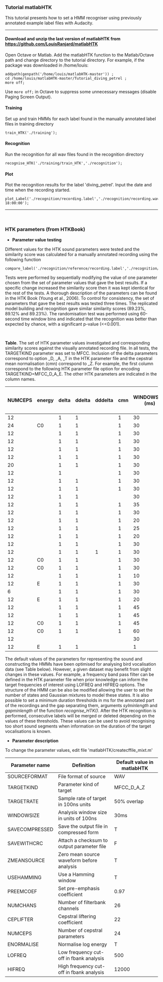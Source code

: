 
### Tutorial matlabHTK
This tutorial presents how to set a HMM recogniser using previously annotated example label files with Audacity.

---

#### Download and unzip the last version of matlabHTK from https://github.com/LouisRanjard/matlabHTK
Open Octave or Matlab. Add the matlabHTK function to the Matlab/Octave path and change directory to the tutorial directory. For example, if the package was downloaded in /home/louis:
```
addpath(genpath('/home/louis/matlabHTK-master')) ;
cd /home/louis/matlabHTK-master/Tutorial_diving_petrel ;
more off;
```
Use `more off;` in Octave to suppress some unnecessary messages (disable Paging Screen Output).

#### Training
Set up and train HMMs for each label found in the manually annotated label files in training directory
```
train_HTK('./training');
```

#### Recognition
Run the recognition for all wav files found in the recognition directory
```
recognise_HTK('./training/train_HTK','./recognition');
```

#### Plot
Plot the recognition results for the label 'diving_petrel'. Input the date and time when the recording started.
```
plot_Label('./recognition/recording.label','./recognition/recording.wav','diving_petrel',10,'25/09/2014 18:00:00');
```

---

&nbsp;

### HTK parameters (from HTKBook)

* __Parameter value testing__

Different values for the HTK sound parameters were tested and the similarity score was calculated for a manually annotated recording using the following function
```
compare_label('./recognition/reference/recording.label','./recognition/recording.label',30);
```
Tests were performed by sequentially modifying the value of one parameter chosen from the set of parameter values that gave the best results. If a specific change increased the similarity score then it was kept identical for the rest of the tests. A thorough description of the parameters can be found in the HTK Book (Young et al., 2006). To control for consistency, the set of parameters that gave the best results was tested three times. The replicated model building and recognition gave similar similarity scores (89.23%, 89.12% and 89.23%). The randomisation test was performed using 60-second time window bins and indicated that the recognition was better than expected by chance, with a significant p-value (<<0.001). 

&nbsp;

__Table__. The set of HTK parameter values investigated and corresponding similarity scores against the visually annotated recording file. In all tests, the TARGETKIND parameter was set to MFCC. Inclusion of the delta parameters correspond to option _D, _A, _T in the HTK parameter file and the cepstral mean normalisation (cmn) correspond to _Z. For example, the first column correspond to the following HTK parameter file option for encoding TARGETKIND=MFCC_D_A_E. The other HTK parameters are indicated in the column names.

NUMCEPS | energy | delta | ddelta | dddelta | cmn | WINDOWSIZE (ms) | LOFREQ | HIFREQ | ZMEANSOURCE | USEHAMMING | PREEMCOEF | NUMCHANS | CEPLIFTER | ENORMALISE | Similarity versus manual annotation
--- | --- | --- | --- | --- | --- | --- | --- | --- | --- | --- | --- | --- | --- | --- | ---
12 |  | 1 | 1 |  | 1 | 30 | 500 | 6000 | T | T | 0.97 | 26 | 22 | T | 89.23%
24 | C0 | 1 | 1 |  | 1 | 30 | 500 | 12000 | T | T | 1 | 26 | 22 | T | 89.09%
12 |  | 1 | 1 |  | 1 | 30 | 500 | 6000 | T | T | 0.97 | 40 | 22 | T | 88.97%
12 |  | 1 | 1 |  | 1 | 30 | 500 | 6000 | T | T | 0.97 | 26 | 10 | T | 88.81%
12 |  | 1 | 1 |  | 1 | 30 | 500 | 6000 | T | T | 0.97 | 26 | 22 | F | 88.77%
12 |  | 1 | 1 |  | 1 | 30 | 500 | 10000 | T | T | 0.97 | 26 | 22 | T | 88.66%
20 |  | 1 | 1 |  | 1 | 30 | 500 | 6000 | T | T | 0.97 | 26 | 22 | T | 88.51%
12 |  | 1 |  |  | 1 | 30 | 500 | 6000 | T | T | 0.97 | 26 | 22 | T | 88.41%
12 |  | 1 | 1 |  | 1 | 30 | 500 | 6000 | F | T | 0.97 | 26 | 22 | T | 88.35%
12 |  | 1 | 1 |  | 1 | 30 | 500 | 6000 | T | T | 0.97 | 26 | 40 | T | 88.21%
12 |  | 1 | 1 |  |  | 30 | 500 | 6000 | T | T | 0.97 | 26 | 22 | T | 88.13%
12 |  | 1 | 1 |  | 1 | 35 | 500 | 6000 | T | T | 0.97 | 26 | 22 | T | 87.74%
12 |  | 1 | 1 |  | 1 | 30 | 500 | 8000 | T | T | 0.97 | 26 | 22 | T | 87.04%
12 |  | 1 | 1 |  | 1 | 20 | 500 | 6000 | T | T | 0.97 | 26 | 22 | T | 86.57%
12 |  | 1 | 1 |  | 1 | 25 | 500 | 6000 | T | T | 0.97 | 26 | 22 | T | 86.46%
12 |  | 1 | 1 |  | 1 | 20 | 500 | 12000 | T | T | 0.97 | 26 | 22 | T | 86.27%
12 |  | 1 | 1 |  | 1 | 30 | 500 | 12000 | T | T | 0.97 | 26 | 22 | T | 86.02%
12 |  | 1 | 1 | 1 | 1 | 30 | 500 | 6000 | T | T | 0.97 | 26 | 22 | T | 85.86%
12 | C0 | 1 | 1 |  | 1 | 30 | 500 | 6000 | T | T | 0.97 | 26 | 22 | F | 82.36%
12 | C0 | 1 | 1 |  | 1 | 30 | 500 | 6000 | T | T | 0.97 | 26 | 22 | T | 82.23%
12 |  | 1 | 1 |  | 1 | 10 | 500 | 6000 | T | T | 0.97 | 26 | 22 | T | 82.22%
12 | E | 1 | 1 |  | 1 | 30 | 500 | 6000 | T | T | 0.97 | 26 | 22 | T | 81.73%
6 |  | 1 | 1 |  | 1 | 30 | 500 | 6000 | T | T | 0.97 | 26 | 22 | T | 80.50%
12 | E | 1 | 1 |  | 1 | 20 | 500 | 6000 | T | T | 0.97 | 26 | 22 | T | 79.86%
12 |  | 1 | 1 |  | 1 | 45 | 500 | 6000 | T | T | 0.97 | 26 | 22 | T | 76.25%
12 |  | 1 | 1 |  | 1 | 45 | 500 | 12000 | T | T | 0.97 | 26 | 22 | T | 75.00%
12 | C0 | 1 | 1 |  | 1 | 45 | 500 | 6000 | T | T | 0.97 | 26 | 22 | T | 74.35%
12 | C0 | 1 | 1 |  | 1 | 60 | 500 | 12000 | T | T | 0.97 | 26 | 22 | T | 70.55%
12 |  |  |  |  |  | 30 | 500 | 6000 | T | T | 0.97 | 26 | 22 | T | 69.70%
12 | E | 1 | 1 |  |  | 1 | 0 | 22050 | T | T | 0.97 | 26 | 22 | T | 37.99%


The default values of the parameters for representing the sound and constructing the HMMs have been optimised for analysing bird vocalisation data (see Table below). However, a given dataset may benefit from slight changes in these values. For example, a frequency band pass filter can be defined in the HTK parameter file when prior knowledge can inform the target frequencies of interest using LOFREQ and HIFREQ options. The structure of the HMM can be also be modified allowing the user to set the number of states and Gaussian mixtures to model these states. It is also possible to set a minimum duration thresholds in ms for the annotated part of the recordings and the gap separating them, arguments _sylminlength_ and _gapminlength_ of the function _recognise_HTK()_. After the HTK recognition is performed, consecutive labels will be merged or deleted depending on the values of these thresholds. These values can be used to avoid recognising too short sound segments when information on the duration of the target vocalisations is known.


* __Parameter description__

To change the parameter values, edit file 'matlabHTK/createcffile_mixt.m'

Parameter name | Definition | Default value in matlabHTK
--- | --- | ---
SOURCEFORMAT | File format of source | WAV
TARGETKIND | Parameter kind of target | MFCC_D_A_Z
TARGETRATE | Sample rate of target in 100ns units | 50% overlap
WINDOWSIZE | Analysis window size in units of 100ns | 30ms
SAVECOMPRESSED | Save the output file in compressed form | T
SAVEWITHCRC | Attach a checksum to output parameter file | F
ZMEANSOURCE | Zero mean source waveform before analysis | T
USEHAMMING | Use a Hamming window | T
PREEMCOEF | Set pre-emphasis coefficient | 0.97
NUMCHANS | Number of filterbank channels | 26
CEPLIFTER | Cepstral liftering coefficient | 22
NUMCEPS | Number of cepstral parameters | 24
ENORMALISE | Normalise log energy | T
LOFREQ | Low frequency cut-off in fbank analysis | 500
HIFREQ | High frequency cut-off in fbank analysis | 12000

